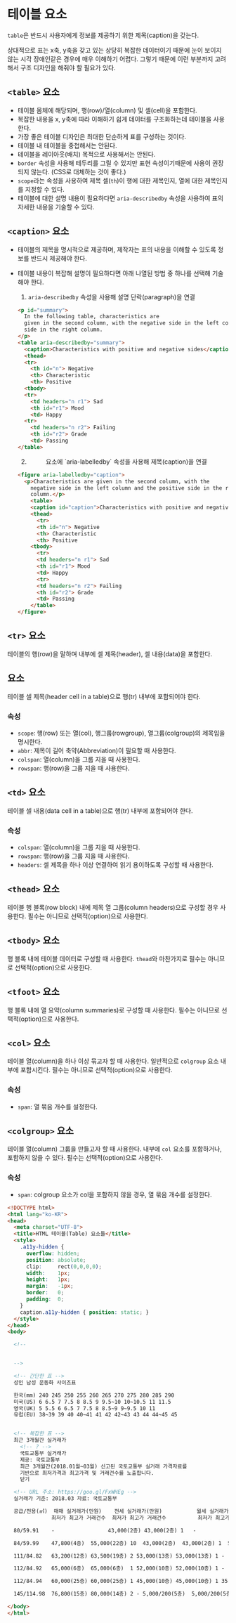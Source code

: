 # 테이블 요소

`table`은 반드시 사용자에게 정보를 제공하기 위한 제목(caption)을 갖는다.

상대적으로 표는 x축, y축을 갖고 있는 상당히 복잡한 데이터이기 때문에 눈이 보이지 않는 시각 장애인같은 경우에 매우 이해하기 어렵다. 그렇기 때문에 이런 부분까지 고려해서 구조 디자인을 해줘야 할 필요가 있다.

## `<table>` 요소

* 테이블 몸체에 해당되며, 행(row)/열(column) 및 셀(cell)을 포함한다.
* 복잡한 내용을 x, y축에 따라 이해하기 쉽게 데이터를 구조화하는데 테이블을 사용한다.
* 가장 좋은 테이블 디자인은 최대한 단순하게 표를 구성하는 것이다.
* 테이블 내 테이블을 중첩해서는 안된다.
* 테이블을 레이아웃(배치) 목적으로 사용해서는 안된다.
* `border` 속성을 사용해 테두리를 그릴 수 있지만 표현 속성이기때문에 사용이 권장되지 않는다. (CSS로 대체하는 것이 좋다.)
* `scope`라는 속성을 사용하여 제목 셀(`th`)이 행에 대한 제목인지, 열에 대한 제목인지를 지정할 수 있다.
* 테이블에 대한 설명 내용이 필요하다면 `aria-describedby` 속성을 사용하여 표의 자세한 내용을 기술할 수 있다.

## `<caption>` 요소

* 테이블의 제목을 명시적으로 제공하며, 제작자는 표의 내용을 이해할 수 있도록 정보를 반드시 제공해야 한다.
* 테이블 내용이 복잡해 설명이 필요하다면 아래 나열된 방법 중 하나를 선택해 기술해야 한다.
  1. `aria-describedby` 속성을 사용해 설명 단락(paragraph)을 연결

  ```html
  <p id="summary">
    In the following table, characteristics are
    given in the second column, with the negative side in the left column and the positive
    side in the right column.
  </p>
  <table aria-describedby="summary">
    <caption>Characteristics with positive and negative sides</caption>
    <thead>
    <tr>
      <th id="n"> Negative
      <th> Characteristic
      <th> Positive
    <tbody>
    <tr>
      <td headers="n r1"> Sad
      <th id="r1"> Mood
      <td> Happy
    <tr>
      <td headers="n r2"> Failing
      <th id="r2"> Grade
      <td> Passing
  </table>
  ```

  2. <figure> 요소에 `aria-labelledby` 속성을 사용해 제목(caption)을 연결

  ```html
  <figure aria-labelledby="caption">
    <p>Characteristics are given in the second column, with the
      negative side in the left column and the positive side in the right
      column.</p>
      <table>
      <caption id="caption">Characteristics with positive and negative sides</caption>
      <thead>
        <tr>
        <th id="n"> Negative
        <th> Characteristic
        <th> Positive
      <tbody>
        <tr>
        <td headers="n r1"> Sad
        <th id="r1"> Mood
        <td> Happy
        <tr>
        <td headers="n r2"> Failing
        <th id="r2"> Grade
        <td> Passing
      </table>
  </figure>
  ```

## `<tr>` 요소

테이블의 행(row)을 말하며 내부에 셀 제목(header), 셀 내용(data)을 포함한다.

## <th> 요소

테이블 셀 제목(header cell in a table)으로 행(tr) 내부에 포함되어야 한다.

### 속성

* `scope`: 행(row) 또는 열(col), 행그룹(rowgroup), 열그룹(colgroup)의 제목임을 명시한다.
* `abbr`: 제목이 길어 축약(Abbreviation)이 필요할 때 사용한다.
* `colspan`: 열(column)을 그룹 지을 때 사용한다.
* `rowspan`: 행(row)을 그룹 지을 때 사용한다.

## `<td>` 요소

테이블 셀 내용(data cell in a table)으로 행(tr) 내부에 포함되어야 한다.

### 속성

* `colspan`: 열(column)을 그룹 지을 때 사용한다.
* `rowspan`: 행(row)을 그룹 지을 때 사용한다.
* `headers`: 셀 제목을 하나 이상 연결하여 읽기 용이하도록 구성할 때 사용한다.

## `<thead>` 요소

테이블 행 블록(row block) 내에 제목 열 그룹(column headers)으로 구성할 경우 사용한다. 필수는 아니므로 선택적(option)으로 사용한다.

## `<tbody>` 요소

행 블록 내에 테이블 데이터로 구성할 때 사용한다. `thead`와 마찬가지로 필수는 아니므로 선택적(option)으로 사용한다.

## `<tfoot>` 요소

행 블록 내에 열 요약(column summaries)로 구성할 때 사용한다. 필수는 아니므로 선택적(option)으로 사용한다.

## `<col>` 요소

테이블 열(column)을 하나 이상 묶고자 할 때 사용한다. 일반적으로 `colgroup` 요소 내부에 포함시킨다. 필수는 아니므로 선택적(option)으로 사용한다.

### 속성

* `span`: 열 묶음 개수를 설정한다.

## `<colgroup>` 요소

테이블 열(column) 그룹을 만들고자 할 때 사용한다. 내부에 `col` 요소를 포함하거나, 포함하지 않을 수 있다. 필수는 선택적(option)으로 사용한다.

### 속성

* `span`: colgroup 요소가 col을 포함하지 않을 경우, 열 묶음 개수를 설정한다.


```html
<!DOCTYPE html>
<html lang="ko-KR">
<head>
  <meta charset="UTF-8">
  <title>HTML 테이블(Table) 요소들</title>
  <style>
    .a11y-hidden {
      overflow: hidden;
      position: absolute;
      clip:     rect(0,0,0,0);
      width:    1px;
      height:   1px;
      margin:   -1px;
      border:   0;
      padding:  0;
    }
    caption.a11y-hidden { position: static; }
  </style>
</head>
<body>

  <!--


  -->

  <!-- 간단한 표 -->
  성인 남성 운동화 사이즈표

  한국(mm) 240 245 250 255 260 265 270 275 280 285 290
  미국(US) 6 6.5 7 7.5 8 8.5 9 9.5~10 10~10.5 11 11.5
  영국(UK) 5 5.5 6 6.5 7 7.5 8 8.5~9 9~9.5 10 11
  유럽(EU) 38~39 39 40 40~41 41 42 42~43 43 44 44~45 45


  <!-- 복잡한 표 -->
  최근 3개월간 실거래가
    <!-- ? -->
    국토교통부 실거래가
    제공: 국토교통부
    최근 3개월간(2018.01월~03월) 신고된 국토교통부 실거래 가격자료를
    기반으로 최저가격과 최고가격 및 거래건수를 노출합니다.
    닫기

  <!-- URL 주소: https://goo.gl/FxWHEg -->
  실거래가 기준: 2018.03 자료: 국토교통부

  공급/전용(㎡)  매매 실거래가(만원)    전세 실거래가(만원)           월세 실거래가(만원)
              최저가 최고가 거래건수  최저가 최고가 거래건수          최저가 최고가 거래건수

  80/59.91    -                 43,000(2층) 43,000(2층) 1   -

  84/59.99    47,800(4층)  55,000(22층) 10  43,000(2층)  43,000(2층) 1  5,000/120(6층) 40,000/10(4층) 5

  111/84.82   63,200(12층) 63,500(19층) 2 53,000(13층) 53,000(13층) 1 -

  112/84.92   65,000(6층)  65,000(6층)  1 52,000(10층) 52,000(10층) 1 -

  112/84.94   60,000(25층) 60,000(25층) 1 45,000(10층) 45,000(10층) 1 35,000/60(5층)  35,000/60(5층)  1

  145/114.98  76,800(15층) 80,000(14층) 2 - 5,000/200(5층)  5,000/200(5층)  1

</body>
</html>

```